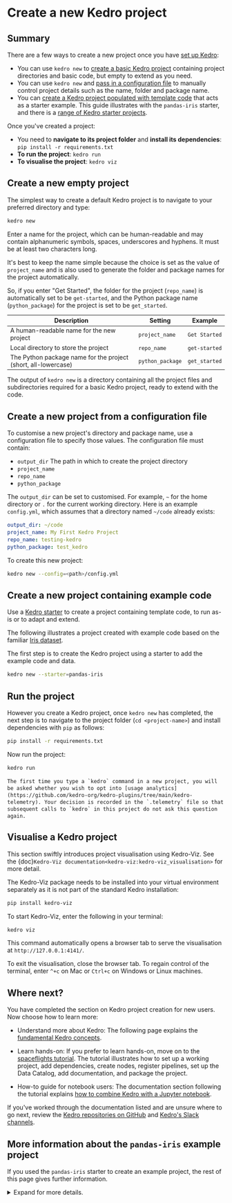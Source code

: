 # Create a new Kedro project

## Summary

There are a few ways to create a new project once you have [set up Kedro](install.md):

* You can use `kedro new` to [create a basic Kedro project](#create-a-new-empty-project) containing project directories and basic code, but empty to extend as you need.
* You can use `kedro new` and [pass in a configuration file](#create-a-new-project-from-a-configuration-file) to manually control project details such as the name, folder and package name.
* You can [create a Kedro project populated with template code](#create-a-new-project-containing-example-code) that acts as a starter example. This guide illustrates with the `pandas-iris` starter, and there is a [range of Kedro starter projects](../kedro_project_setup/starters.md#list-of-official-starters).


Once you've created a project:

* You need to **navigate to its project folder** and **install its dependencies**: `pip install -r requirements.txt`
* **To run the project**: `kedro run`
* **To visualise the project**: `kedro viz`

## Create a new empty project

The simplest way to create a default Kedro project is to navigate to your preferred directory and type:

```bash
kedro new
```

Enter a name for the project, which can be human-readable and may contain alphanumeric symbols, spaces, underscores and hyphens. It must be at least two characters long.

It's best to keep the name simple because the choice is set as the value of `project_name` and is also used to generate the folder and package names for the project automatically.

So, if you enter "Get Started", the folder for the project (`repo_name`) is automatically set to be `get-started`, and the Python package name (`python_package`) for the project is set to be `get_started`.

| Description                                                     | Setting          | Example       |
| --------------------------------------------------------------- | ---------------- | ------------- |
| A human-readable name for the new project                      | `project_name`   | `Get Started` |
| Local directory to store the project                           | `repo_name`      | `get-started` |
| The Python package name for the project (short, all-lowercase) | `python_package` | `get_started` |


The output of `kedro new` is a directory containing all the project files and subdirectories required for a basic Kedro project, ready to extend with the code.

## Create a new project from a configuration file

To customise a new project's directory and package name, use a configuration file to specify those values. The configuration file must contain:

-   `output_dir` The path in which to create the project directory
-   `project_name`
-   `repo_name`
-   `python_package`

The `output_dir` can be set to customised. For example, `~` for the home directory or `.` for the current working directory. Here is an example `config.yml`, which assumes that a directory named `~/code` already exists:

```yaml
output_dir: ~/code
project_name: My First Kedro Project
repo_name: testing-kedro
python_package: test_kedro
```

To create this new project:

```bash
kedro new --config=<path>/config.yml
```

## Create a new project containing example code

Use a [Kedro starter](../kedro_project_setup/starters.md) to create a project containing template code, to run as-is or to adapt and extend.

The following illustrates a project created with example code based on the familiar [Iris dataset](https://www.kaggle.com/uciml/iris).

The first step is to create the Kedro project using a starter to add the example code and data.

```bash
kedro new --starter=pandas-iris
```

## Run the project

However you create a Kedro project, once `kedro new` has completed, the next step is to navigate to the project folder (`cd <project-name>`) and install dependencies with `pip` as follows:

```bash
pip install -r requirements.txt
```

Now run the project:

```bash
kedro run
```

```{note}
The first time you type a `kedro` command in a new project, you will be asked whether you wish to opt into [usage analytics](https://github.com/kedro-org/kedro-plugins/tree/main/kedro-telemetry). Your decision is recorded in the `.telemetry` file so that subsequent calls to `kedro` in this project do not ask this question again.
```

## Visualise a Kedro project

This section swiftly introduces project visualisation using Kedro-Viz. See the {doc}`Kedro-Viz documentation<kedro-viz:kedro-viz_visualisation>` for more detail.

The Kedro-Viz package needs to be installed into your virtual environment separately as it is not part of the standard Kedro installation:

```bash
pip install kedro-viz
```

To start Kedro-Viz, enter the following in your terminal:

```bash
kedro viz
```

This command automatically opens a browser tab to serve the visualisation at `http://127.0.0.1:4141/`.

To exit the visualisation, close the browser tab. To regain control of the terminal, enter `^+c` on Mac or `Ctrl+c` on Windows or Linux machines.

## Where next?
You have completed the section on Kedro project creation for new users. Now choose how to learn more:

* Understand more about Kedro: The following page explains the [fundamental Kedro concepts](./kedro_concepts.md).

* Learn hands-on: If you prefer to learn hands-on, move on to the [spaceflights tutorial](../tutorial/spaceflights_tutorial.md). The tutorial illustrates how to set up a working project, add dependencies, create nodes, register pipelines, set up the Data Catalog, add documentation, and package the project.

* How-to guide for notebook users: The documentation section following the tutorial explains [how to combine Kedro with a Jupyter notebook](../notebooks_and_ipython/kedro_and_notebooks.md).

If you've worked through the documentation listed and are unsure where to go next, review the [Kedro repositories on GitHub](https://github.com/kedro-org) and [Kedro's Slack channels](https://slack.kedro.org).


## More information about the `pandas-iris` example project

If you used the `pandas-iris` starter to create an example project, the rest of this page gives further information.

<details>
<summary>Expand for more details.</summary>

### Background information
The Iris dataset was generated in 1936 by the British statistician and biologist Ronald Fisher. The dataset contains 150 samples, comprising 50 each of 3 different species of Iris plant (*Iris Setosa*, *Iris Versicolour* and *Iris Virginica*). For each sample, the flower measurements are recorded for the sepal length, sepal width, petal length and petal width.

![](../meta/images/iris_measurements.png)

A machine learning model can use the Iris dataset to illustrate classification (a method used to determine the type of an object by comparison with similar objects that have previously been categorised). Once trained on known data, the machine learning model can make a predictive classification by comparing a test object to the output of its training data.

The Kedro starter contains a single [pipeline](../resources/glossary.md#pipeline) comprising three [nodes](../resources/glossary.md#node) responsible for splitting the data into training and testing samples, running a 1-nearest neighbour classifier algorithm to make predictions and accuracy-reporting.

The nodes are stored in `src/get_started/nodes.py`:

| Node            | Description                                                                         |
| --------------- | ----------------------------------------------------------------------------------- |
| `split_data`      | Splits the example Iris dataset into train and test samples                       |
| `make_predictions`| Makes class predictions (using 1-nearest neighbour classifier and train-test set) |
| `report_accuracy` | Reports the accuracy of the predictions performed by the previous node.           |

### Iris example: visualisation

If you [visualise your project with Kedro-Viz](#visualise-a-kedro-project) you should see the following:

![](../meta/images/pipeline_visualisation_iris_starter.png)
</details>
